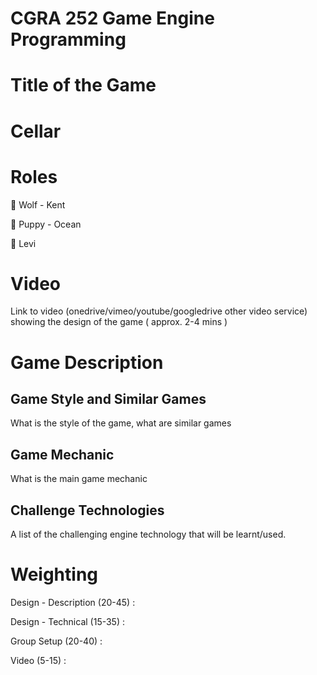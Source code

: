 # CGRA 252 Game Engine Programming

# Title of the Game

# Cellar

# Roles

🐺 Wolf - Kent

🐶 Puppy - Ocean

🦉 Levi

# Video
Link to video (onedrive/vimeo/youtube/googledrive other video service) showing the design of the game ( approx. 2-4 mins )

# Game Description

## Game Style and Similar Games
What is the style of the game, what are similar games

## Game Mechanic
What is the main game mechanic

## Challenge Technologies
A list of the challenging engine technology that will be learnt/used.

# Weighting 
Design - Description (20-45) :

Design - Technical (15-35) :

Group Setup (20-40) :

Video (5-15) : 




